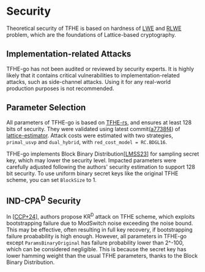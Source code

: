 # Security
Theoretical security of TFHE is based on hardness of [LWE](https://en.wikipedia.org/wiki/Learning_with_errors) and [RLWE](https://en.wikipedia.org/wiki/Ring_learning_with_errors) problem, which are the foundations of Lattice-based cryptography.

## Implementation-related Attacks
TFHE-go has not been audited or reviewed by security experts. It is highly likely that it contains critical vulnerabilities to implementation-related attacks, such as side-channel attacks. Using it for any real-world production purposes is not recommended.

## Parameter Selection
All parameters of TFHE-go is based on [TFHE-rs](https://github.com/zama-ai/tfhe-rs), and ensures at least 128 bits of security. They were validated using latest commit([a7738f4](https://github.com/malb/lattice-estimator/tree/a7738f4cf9d985bf7d7e063320d8e0763daf6ac8)) of [lattice-estimator](https://github.com/malb/lattice-estimator). Attack costs were estimated with two strategies, `primal_usvp` and `dual_hybrid`, with `red_cost_model = RC.BDGL16`.

TFHE-go implements Block Binary Distribution[[LMSS23](https://eprint.iacr.org/2023/958)] for sampling secret key, which may lower the security level. Impacted parameters were carefully adjusted following the authors' security estimation to support 128 bit security. To use uniform binary secret keys like the original TFHE scheme, you can set `BlockSize` to 1.

## IND-CPA<sup>D</sup> Security
In [[CCP+24](https://eprint.iacr.org/2024/127)], authors propose KR<sup>D</sup> attack on TFHE scheme, which exploits bootstrapping failure due to ModSwitch noise exceeding the noise bound. This may be effective, often resulting in full key recovery, if bootstrapping failure proabability is high enough. However, all parameters in TFHE-go except `ParamsBinaryOriginal` has failure probability lower than 2^-100, which can be considered negligible. This is because the secret key has lower hamming weight than the usual TFHE parameters, thanks to the Block Binary Distribution.

